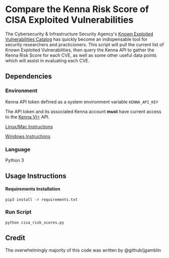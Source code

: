 # Compare the Kenna Risk Score of CISA Exploited Vulnerabilities

The Cybersecurity & Infrastructure Security Agency's [Known Exploited Vulnerabilities Catalog](https://www.cisa.gov/known-exploited-vulnerabilities-catalog) has quickly become an indispensable tool for security researchers and practicioners. This script will pull the current list of Known Exploited Vulnerabilities, then query the Kenna API to gather the Kenna Risk Score for each CVE, as well as some other useful data points which will assist in evaluating each CVE.

## Dependencies

### Environment

Kenna API token defined as a system environment variable `KENNA_API_KEY`

The API token and its associated Kenna account **must** have current access to the [Kenna VI+](https://www.kennasecurity.com/products/viplus/) API.

[Linux/Mac Instructions](https://phoenixnap.com/kb/set-environment-variable-mac)

[Windows Instructions](https://docs.oracle.com/en/database/oracle/machine-learning/oml4r/1.5.1/oread/creating-and-modifying-environment-variables-on-windows.html)

### Language

Python 3

## Usage Instructions

#### Requirements Installation

`pip3 install -r requirements.txt`

### Run Script

`python cisa_risk_scores.py`

## Credit

The overwhelmingly majority of this code was written by @github/jgamblin
